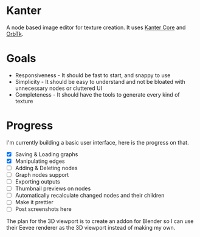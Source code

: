 # Kanter
A node based image editor for texture creation. It uses [Kanter Core](https://github.com/lukors/kanter_core) and [OrbTk](https://github.com/redox-os/orbtk).

# Goals
- Responsiveness - It should be fast to start, and snappy to use
- Simplicity - It should be easy to understand and not be bloated with unnecessary nodes or cluttered UI
- Completeness - It should have the tools to generate every kind of texture

# Progress
I'm currently building a basic user interface, here is the progress on that.

- [x] Saving & Loading graphs
- [x] Manipulating edges
- [ ] Adding & Deleting nodes
- [ ] Graph nodes support
- [ ] Exporting outputs
- [ ] Thumbnail previews on nodes
- [ ] Automatically recalculate changed nodes and their children
- [ ] Make it prettier
- [ ] Post screenshots here

The plan for the 3D viewport is to create an addon for Blender so I can use their Eevee renderer as the 3D viewport instead of making my own.
